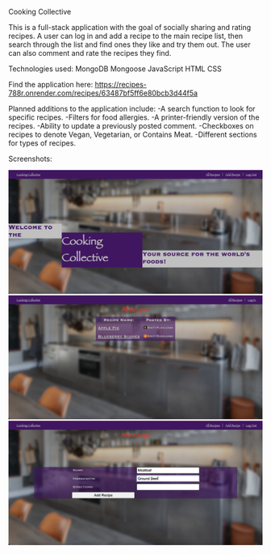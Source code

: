 Cooking Collective

This is a full-stack application with the goal of socially sharing and rating recipes.  A user can log in and add a recipe to the main recipe list, then search through the list and find ones they like and try them out.  The user can also comment and rate the recipes they find.

Technologies used:
    MongoDB
    Mongoose
    JavaScript
    HTML
    CSS

Find the application here:
https://recipes-788r.onrender.com/recipes/63487bf5ff6e80bcb3d44f5a

Planned additions to the application include:
    -A search function to look for specific recipes.
    -Filters for food allergies.
    -A printer-friendly version of the recipes.
    -Ability to update a previously posted comment.
    -Checkboxes on recipes to denote Vegan, Vegetarian, or Contains Meat.
    -Different sections for types of recipes.

Screenshots:

![](public/images/screenshot-1.png)
![](public/images/screenshot-2.png)
![](public/images/screenshot-3.png)